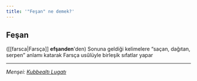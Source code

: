```yaml
---
title: '"Feşan" ne demek?'
---
```


## Feşan
([[farsca|Farsça]] **efşanden**'den) Sonuna geldiği kelimelere “saçan, dağıtan, serpen” anlamı katarak Farsça usûlüyle birleşik sıfatlar yapar

---
*Menşei: [Kubbealtı Lugatı](https://lugatim.com/s/EF%C5%9EAN%E2%80%93%E2%80%93FE%C5%9EAN)*